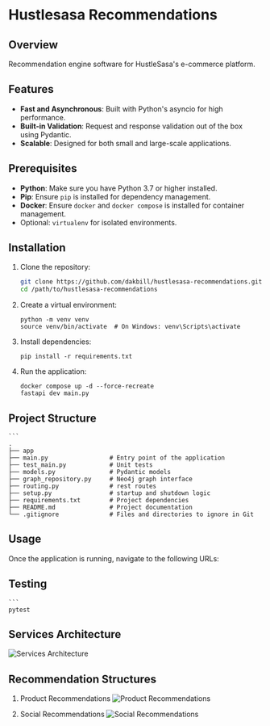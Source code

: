 # Hustlesasa Recommendations

## Overview

Recommendation engine software for HustleSasa's e-commerce platform.

## Features

- **Fast and Asynchronous**: Built with Python's asyncio for high performance.
- **Built-in Validation**: Request and response validation out of the box using Pydantic.
- **Scalable**: Designed for both small and large-scale applications.

## Prerequisites

- **Python**: Make sure you have Python 3.7 or higher installed.
- **Pip**: Ensure `pip` is installed for dependency management.
- **Docker**: Ensure `docker` and `docker compose` is installed for container management.
- Optional: `virtualenv` for isolated environments.

## Installation

1. Clone the repository:
   ```bash
   git clone https://github.com/dakbill/hustlesasa-recommendations.git
   cd /path/to/hustlesasa-recommendations

2. Create a virtual environment:
    ```
    python -m venv venv
    source venv/bin/activate  # On Windows: venv\Scripts\activate

3. Install dependencies:
    ```
    pip install -r requirements.txt

4. Run the application:
    ```
    docker compose up -d --force-recreate
    fastapi dev main.py

## Project Structure
    ```
    .
    ├── app
    ├── main.py                 # Entry point of the application
    ├── test_main.py            # Unit tests
    ├── models.py               # Pydantic models
    ├── graph_repository.py     # Neo4j graph interface
    ├── routing.py              # rest routes
    ├── setup.py                # startup and shutdown logic
    ├── requirements.txt        # Project dependencies
    ├── README.md               # Project documentation
    └── .gitignore              # Files and directories to ignore in Git

## Usage

Once the application is running, navigate to the following URLs:


## Testing
    ```
    pytest


## Services Architecture
![Services Architecture](services-architecture.jpg)

## Recommendation Structures

1. Product Recommendations 
![Product Recommendations](product-recommendations.png)

2. Social Recommendations 
![Social Recommendations](social-recommendations.png)


